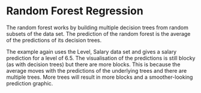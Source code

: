 # Random Forest Regression

The random forest works by building multiple decision trees from random subsets of the data set. The prediction of the random forest is the average of the predictions of its decision trees.

The example again uses the Level, Salary data set and gives a salary prediction for a level of 6.5. The visualisation of the predictions is still blocky (as with decision trees) but there are more blocks. This is because the average moves with the predictions of the underlying trees and there are multiple trees. More trees will result in more blocks and a smoother-looking prediction graphic.